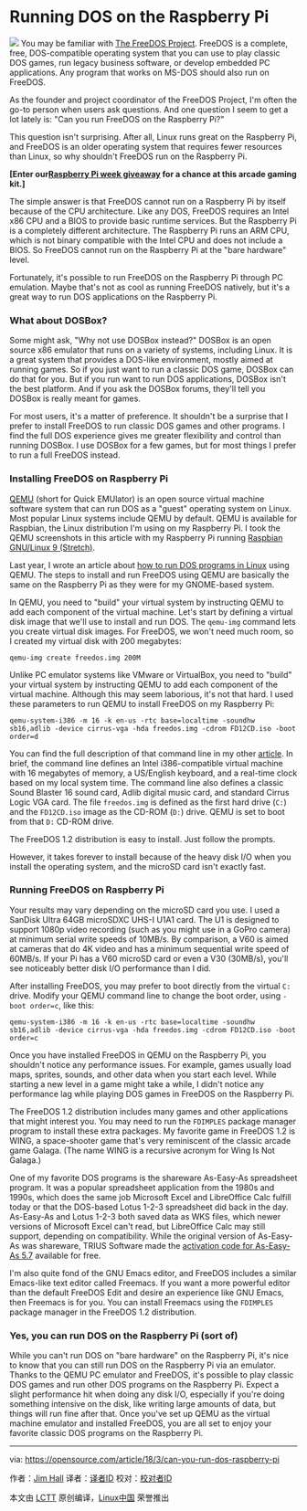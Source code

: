 Running DOS on the Raspberry Pi
======

![](https://opensource.com/sites/default/files/styles/image-full-size/public/lead-images/wings_freedos_game.jpg?itok=7j8x-A-w)
You may be familiar with [The FreeDOS Project][1]. FreeDOS is a complete, free, DOS-compatible operating system that you can use to play classic DOS games, run legacy business software, or develop embedded PC applications. Any program that works on MS-DOS should also run on FreeDOS.

As the founder and project coordinator of the FreeDOS Project, I'm often the go-to person when users ask questions. And one question I seem to get a lot lately is: "Can you run FreeDOS on the Raspberry Pi?"

This question isn't surprising. After all, Linux runs great on the Raspberry Pi, and FreeDOS is an older operating system that requires fewer resources than Linux, so why shouldn't FreeDOS run on the Raspberry Pi.

**[Enter our[Raspberry Pi week giveaway][2] for a chance at this arcade gaming kit.]**

The simple answer is that FreeDOS cannot run on a Raspberry Pi by itself because of the CPU architecture. Like any DOS, FreeDOS requires an Intel x86 CPU and a BIOS to provide basic runtime services. But the Raspberry Pi is a completely different architecture. The Raspberry Pi runs an ARM CPU, which is not binary compatible with the Intel CPU and does not include a BIOS. So FreeDOS cannot run on the Raspberry Pi at the "bare hardware" level.

Fortunately, it's possible to run FreeDOS on the Raspberry Pi through PC emulation. Maybe that's not as cool as running FreeDOS natively, but it's a great way to run DOS applications on the Raspberry Pi.

### What about DOSBox?

Some might ask, "Why not use DOSBox instead?" DOSBox is an open source x86 emulator that runs on a variety of systems, including Linux. It is a great system that provides a DOS-like environment, mostly aimed at running games. So if you just want to run a classic DOS game, DOSBox can do that for you. But if you run want to run DOS applications, DOSBox isn't the best platform. And if you ask the DOSBox forums, they'll tell you DOSBox is really meant for games.

For most users, it's a matter of preference. It shouldn't be a surprise that I prefer to install FreeDOS to run classic DOS games and other programs. I find the full DOS experience gives me greater flexibility and control than running DOSBox. I use DOSBox for a few games, but for most things I prefer to run a full FreeDOS instead.

### Installing FreeDOS on Raspberry Pi

[QEMU][3] (short for Quick EMUlator) is an open source virtual machine software system that can run DOS as a "guest" operating system on Linux. Most popular Linux systems include QEMU by default. QEMU is available for Raspbian, the Linux distribution I'm using on my Raspberry Pi. I took the QEMU screenshots in this article with my Raspberry Pi running [Raspbian GNU/Linux 9 (Stretch)][4].

Last year, I wrote an article about [how to run DOS programs in Linux][5] using QEMU. The steps to install and run FreeDOS using QEMU are basically the same on the Raspberry Pi as they were for my GNOME-based system.

In QEMU, you need to "build" your virtual system by instructing QEMU to add each component of the virtual machine. Let's start by defining a virtual disk image that we'll use to install and run DOS. The `qemu-img` command lets you create virtual disk images. For FreeDOS, we won't need much room, so I created my virtual disk with 200 megabytes:
```
qemu-img create freedos.img 200M

```

Unlike PC emulator systems like VMware or VirtualBox, you need to "build" your virtual system by instructing QEMU to add each component of the virtual machine. Although this may seem laborious, it's not that hard. I used these parameters to run QEMU to install FreeDOS on my Raspberry Pi:
```
qemu-system-i386 -m 16 -k en-us -rtc base=localtime -soundhw sb16,adlib -device cirrus-vga -hda freedos.img -cdrom FD12CD.iso -boot order=d

```

You can find the full description of that command line in my other [article][5]. In brief, the command line defines an Intel i386-compatible virtual machine with 16 megabytes of memory, a US/English keyboard, and a real-time clock based on my local system time. The command line also defines a classic Sound Blaster 16 sound card, Adlib digital music card, and standard Cirrus Logic VGA card. The file `freedos.img` is defined as the first hard drive (`C:`) and the `FD12CD.iso` image as the CD-ROM (`D:`) drive. QEMU is set to boot from that `D:` CD-ROM drive.

The FreeDOS 1.2 distribution is easy to install. Just follow the prompts.

However, it takes forever to install because of the heavy disk I/O when you install the operating system, and the microSD card isn't exactly fast.

### Running FreeDOS on Raspberry Pi

Your results may vary depending on the microSD card you use. I used a SanDisk Ultra 64GB microSDXC UHS-I U1A1 card. The U1 is designed to support 1080p video recording (such as you might use in a GoPro camera) at minimum serial write speeds of 10MB/s. By comparison, a V60 is aimed at cameras that do 4K video and has a minimum sequential write speed of 60MB/s. If your Pi has a V60 microSD card or even a V30 (30MB/s), you'll see noticeably better disk I/O performance than I did.

After installing FreeDOS, you may prefer to boot directly from the virtual `C:` drive. Modify your QEMU command line to change the boot order, using `-boot order=c`, like this:
```
​qemu-system-i386 -m 16 -k en-us -rtc base=localtime -soundhw sb16,adlib -device cirrus-vga -hda freedos.img -cdrom FD12CD.iso -boot order=c​

```

Once you have installed FreeDOS in QEMU on the Raspberry Pi, you shouldn't notice any performance issues. For example, games usually load maps, sprites, sounds, and other data when you start each level. While starting a new level in a game might take a while, I didn't notice any performance lag while playing DOS games in FreeDOS on the Raspberry Pi.

The FreeDOS 1.2 distribution includes many games and other applications that might interest you. You may need to run the `FDIMPLES` package manager program to install these extra packages. My favorite game in FreeDOS 1.2 is WING, a space-shooter game that's very reminiscent of the classic arcade game Galaga. (The name WING is a recursive acronym for Wing Is Not Galaga.)

One of my favorite DOS programs is the shareware As-Easy-As spreadsheet program. It was a popular spreadsheet application from the 1980s and 1990s, which does the same job Microsoft Excel and LibreOffice Calc fulfill today or that the DOS-based Lotus 1-2-3 spreadsheet did back in the day. As-Easy-As and Lotus 1-2-3 both saved data as WKS files, which newer versions of Microsoft Excel can't read, but LibreOffice Calc may still support, depending on compatibility. While the original version of As-Easy-As was shareware, TRIUS Software made the [activation code for As-Easy-As 5.7][6] available for free.

I'm also quite fond of the GNU Emacs editor, and FreeDOS includes a similar Emacs-like text editor called Freemacs. If you want a more powerful editor than the default FreeDOS Edit and desire an experience like GNU Emacs, then Freemacs is for you. You can install Freemacs using the `FDIMPLES` package manager in the FreeDOS 1.2 distribution.

### Yes, you can run DOS on the Raspberry Pi (sort of)

While you can't run DOS on "bare hardware" on the Raspberry Pi, it's nice to know that you can still run DOS on the Raspberry Pi via an emulator. Thanks to the QEMU PC emulator and FreeDOS, it's possible to play classic DOS games and run other DOS programs on the Raspberry Pi. Expect a slight performance hit when doing any disk I/O, especially if you're doing something intensive on the disk, like writing large amounts of data, but things will run fine after that. Once you've set up QEMU as the virtual machine emulator and installed FreeDOS, you are all set to enjoy your favorite classic DOS programs on the Raspberry Pi.

--------------------------------------------------------------------------------

via: https://opensource.com/article/18/3/can-you-run-dos-raspberry-pi

作者：[Jim Hall][a]
译者：[译者ID](https://github.com/译者ID)
校对：[校对者ID](https://github.com/校对者ID)

本文由 [LCTT](https://github.com/LCTT/TranslateProject) 原创编译，[Linux中国](https://linux.cn/) 荣誉推出

[a]:https://opensource.com/users/jim-hall
[1]:http://www.freedos.org/
[2]:https://opensource.com/article/18/3/raspberry-pi-week-giveaway
[3]:https://www.qemu.org/
[4]:https://www.raspberrypi.org/downloads/
[5]:https://opensource.com/article/17/10/run-dos-applications-linux
[6]:http://www.triusinc.com/forums/viewtopic.php?t=10
